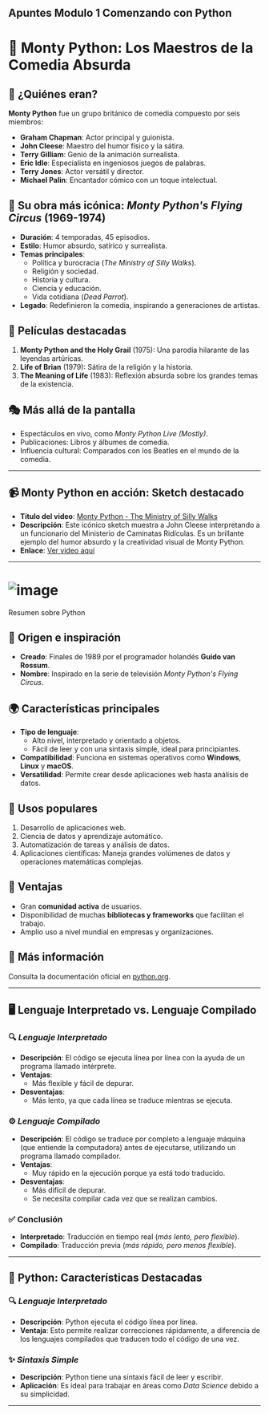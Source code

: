 Apuntes Modulo 1 Comenzando con Python
---
# 🐍 Monty Python: Los Maestros de la Comedia Absurda

## 🤹 ¿Quiénes eran?
**Monty Python** fue un grupo británico de comedia compuesto por seis miembros:
- **Graham Chapman**: Actor principal y guionista.
- **John Cleese**: Maestro del humor físico y la sátira.
- **Terry Gilliam**: Genio de la animación surrealista.
- **Eric Idle**: Especialista en ingeniosos juegos de palabras.
- **Terry Jones**: Actor versátil y director.
- **Michael Palin**: Encantador cómico con un toque intelectual.

## 🌟 Su obra más icónica: *Monty Python's Flying Circus* (1969-1974)
- **Duración**: 4 temporadas, 45 episodios.
- **Estilo**: Humor absurdo, satírico y surrealista.
- **Temas principales**:
  - Política y burocracia (*The Ministry of Silly Walks*).
  - Religión y sociedad.
  - Historia y cultura.
  - Ciencia y educación.
  - Vida cotidiana (*Dead Parrot*).
- **Legado**: Redefinieron la comedia, inspirando a generaciones de artistas.

## 🎥 Películas destacadas
1. **Monty Python and the Holy Grail** (1975): Una parodia hilarante de las leyendas artúricas.
2. **Life of Brian** (1979): Sátira de la religión y la historia.
3. **The Meaning of Life** (1983): Reflexión absurda sobre los grandes temas de la existencia.

## 🎭 Más allá de la pantalla
- Espectáculos en vivo, como *Monty Python Live (Mostly)*.
- Publicaciones: Libros y álbumes de comedia.
- Influencia cultural: Comparados con los Beatles en el mundo de la comedia.
---
## 📹 Monty Python en acción: Sketch destacado
- **Título del video**: [Monty Python - The Ministry of Silly Walks](https://www.youtube.com/watch?v=-Fx0qJNhy9U)
- **Descripción**: Este icónico sketch muestra a John Cleese interpretando a un funcionario del Ministerio de Caminatas Ridículas. Es un brillante ejemplo del humor absurdo y la creatividad visual de Monty Python.
- **Enlace**: [Ver video aquí](https://www.youtube.com/watch?v=-Fx0qJNhy9U)
---

# ![image](https://github.com/user-attachments/assets/f5ff30cd-f681-486f-a2ab-268198ac61ea)
 Resumen sobre Python

## 📜 **Origen e inspiración**
- **Creado**: Finales de 1989 por el programador holandés **Guido van Rossum**.
- **Nombre**: Inspirado en la serie de televisión *Monty Python's Flying Circus*.

## 🌍 **Características principales**
- **Tipo de lenguaje**: 
  - Alto nivel, interpretado y orientado a objetos.
  - Fácil de leer y con una sintaxis simple, ideal para principiantes.
- **Compatibilidad**: Funciona en sistemas operativos como **Windows**, **Linux** y **macOS**.
- **Versatilidad**: Permite crear desde aplicaciones web hasta análisis de datos.

## 🚀 **Usos populares**
1. Desarrollo de aplicaciones web.
2. Ciencia de datos y aprendizaje automático.
3. Automatización de tareas y análisis de datos.
4. Aplicaciones científicas: Maneja grandes volúmenes de datos y operaciones matemáticas complejas.

## 🌟 **Ventajas**
- Gran **comunidad activa** de usuarios.
- Disponibilidad de muchas **bibliotecas y frameworks** que facilitan el trabajo.
- Amplio uso a nivel mundial en empresas y organizaciones.

## 🔗 **Más información**
Consulta la documentación oficial en [python.org](https://www.python.org).

---
## 🖥️ **Lenguaje Interpretado vs. Lenguaje Compilado**

### 🔍 *Lenguaje Interpretado*
- **Descripción**: El código se ejecuta línea por línea con la ayuda de un programa llamado intérprete.
- **Ventajas**:
  - Más flexible y fácil de depurar.
- **Desventajas**:
  - Más lento, ya que cada línea se traduce mientras se ejecuta.

### ⚙️ *Lenguaje Compilado*
- **Descripción**: El código se traduce por completo a lenguaje máquina (que entiende la computadora) antes de ejecutarse, utilizando un programa llamado compilador.
- **Ventajas**:
  - Muy rápido en la ejecución porque ya está todo traducido.
- **Desventajas**:
  - Más difícil de depurar.
  - Se necesita compilar cada vez que se realizan cambios.

### ✅ **Conclusión**
- **Interpretado**: Traducción en tiempo real (*más lento, pero flexible*).
- **Compilado**: Traducción previa (*más rápido, pero menos flexible*).

---
## 🐍 **Python: Características Destacadas**

### 🔍 *Lenguaje Interpretado*
- **Descripción**: Python ejecuta el código línea por línea.
- **Ventaja**: Esto permite realizar correcciones rápidamente, a diferencia de los lenguajes compilados que traducen todo el código de una vez.

### ✨ *Sintaxis Simple*
- **Descripción**: Python tiene una sintaxis fácil de leer y escribir.
- **Aplicación**: Es ideal para trabajar en áreas como *Data Science* debido a su simplicidad.
---
